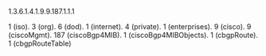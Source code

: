 1.3.6.1.4.1.9.9.187.1.1.1

1 (iso). 3 (org). 6 (dod). 1 (internet). 4 (private). 1 (enterprises). 9 (cisco). 9 (ciscoMgmt). 187 (ciscoBgp4MIB). 1 (ciscoBgp4MIBObjects). 1 (cbgpRoute). 1 (cbgpRouteTable)

